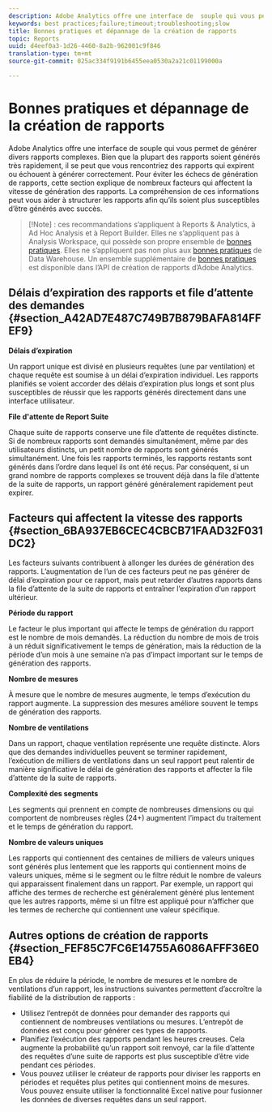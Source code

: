 ```yaml
---
description: Adobe Analytics offre une interface de  souple qui vous permet de générer divers rapports complexes. Bien que la plupart des rapports soient générés très rapidement, il se peut que vous rencontriez des rapports qui expirent ou échouent à générer correctement. Pour éviter les échecs de génération de rapports, cette section explique de nombreux facteurs qui affectent la vitesse de génération des rapports. La compréhension de ces informations peut vous aider à structurer les rapports afin qu’ils soient plus susceptibles d’être générés avec succès.
keywords: best practices;failure;timeout;troubleshooting;slow
title: Bonnes pratiques et dépannage de la création de rapports
topic: Reports
uuid: d4eef0a3-1d26-4460-8a2b-962001c9f846
translation-type: tm+mt
source-git-commit: 025ac334f9191b6455eea0530a2a21c01199000a

---
```



# Bonnes pratiques et dépannage de la création de rapports

Adobe Analytics offre une interface de  souple qui vous permet de générer divers rapports complexes. Bien que la plupart des rapports soient générés très rapidement, il se peut que vous rencontriez des rapports qui expirent ou échouent à générer correctement. Pour éviter les échecs de génération de rapports, cette section explique de nombreux facteurs qui affectent la vitesse de génération des rapports. La compréhension de ces informations peut vous aider à structurer les rapports afin qu’ils soient plus susceptibles d’être générés avec succès.

>[!Note] :
>ces recommandations s’appliquent à Reports &amp; Analytics, à Ad Hoc Analysis et à Report Builder.
>Elles ne s’appliquent pas à Analysis Workspace, qui possède son propre ensemble de [bonnes pratiques](/help/analyze/analysis-workspace/workspace-faq/optimizing-performance.md). Elles ne s’appliquent pas non plus aux [bonnes pratiques](https://marketing.adobe.com/resources/help/en_US/reference/data_warehouse_bp.html) de Data Warehouse. Un ensemble supplémentaire de
>[bonnes pratiques](https://marketing.adobe.com/developer/en_US/get-started/best-practices/c-best-practices) est disponible dans l’API de création de rapports d’Adobe Analytics.

## Délais d’expiration des rapports et file d’attente des demandes {#section_A42AD7E487C749B7B879BAFA814FFEF9}

**Délais d’expiration**

Un rapport unique est divisé en plusieurs requêtes (une par ventilation) et chaque requête est soumise à un délai d’expiration individuel. Les rapports planifiés se voient accorder des délais d’expiration plus longs et sont plus susceptibles de réussir que les rapports générés directement dans une interface utilisateur.

**File d&#39;attente de Report Suite**

Chaque suite de rapports conserve une file d’attente de requêtes distincte. Si de nombreux rapports sont demandés simultanément, même par des utilisateurs distincts, un petit nombre de rapports sont générés simultanément. Une fois les rapports terminés, les rapports restants sont générés dans l’ordre dans lequel ils ont été reçus. Par conséquent, si un grand nombre de rapports complexes se trouvent déjà dans la file d’attente de la suite de rapports, un rapport généré généralement rapidement peut expirer.

## Facteurs qui affectent la vitesse des rapports  {#section_6BA937EB6CEC4CBCB71FAAD32F031DC2}

Les facteurs suivants contribuent à allonger les durées de génération des rapports. L’augmentation de l’un de ces facteurs peut ne pas générer de délai d’expiration pour ce rapport, mais peut retarder d’autres rapports dans la file d’attente de la suite de rapports et entraîner l’expiration d’un rapport ultérieur.

**Période du rapport**

Le facteur le plus important qui affecte le temps de génération du rapport est le nombre de mois demandés. La réduction du nombre de mois de trois à un réduit significativement le temps de génération, mais la réduction de la période d’un mois à une semaine n’a pas d’impact important sur le temps de génération des rapports.

**Nombre de mesures**

À mesure que le nombre de mesures augmente, le temps d’exécution du rapport augmente. La suppression des mesures améliore souvent le temps de génération des rapports.

**Nombre de ventilations**

Dans un rapport, chaque ventilation représente une requête distincte. Alors que des demandes individuelles peuvent se terminer rapidement, l’exécution de milliers de ventilations dans un seul rapport peut ralentir de manière significative le délai de génération des rapports et affecter la file d’attente de la suite de rapports.

**Complexité des segments**

Les segments qui prennent en compte de nombreuses dimensions ou qui comportent de nombreuses règles (24+) augmentent l’impact du traitement et le temps de génération du rapport.

**Nombre de valeurs uniques**

Les rapports qui contiennent des centaines de milliers de valeurs uniques sont générés plus lentement que les rapports qui contiennent moins de valeurs uniques, même si le segment ou le filtre réduit le nombre de valeurs qui apparaissent finalement dans un rapport. Par exemple, un rapport qui affiche des termes de recherche est généralement généré plus lentement que les autres rapports, même si un filtre est appliqué pour n’afficher que les termes de recherche qui contiennent une valeur spécifique.

## Autres options de création de rapports  {#section_FEF85C7FC6E14755A6086AFFF36E0EB4}

En plus de réduire la période, le nombre de mesures et le nombre de ventilations d’un rapport, les instructions suivantes permettent d’accroître la fiabilité de la distribution de rapports :

* Utilisez l’entrepôt de données pour demander des rapports qui contiennent de nombreuses ventilations ou mesures. L’entrepôt de données est conçu pour générer ces types de rapports.
* Planifiez l’exécution des rapports pendant les heures creuses. Cela augmente la probabilité qu’un rapport soit renvoyé, car la file d’attente des requêtes d’une suite de rapports est plus susceptible d’être vide pendant ces périodes.
* Vous pouvez utiliser le créateur de rapports pour diviser les rapports en périodes et requêtes plus petites qui contiennent moins de mesures. Vous pouvez ensuite utiliser la fonctionnalité Excel native pour fusionner les données de diverses requêtes dans un seul rapport.

